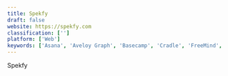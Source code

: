 ```yaml
---
title: Spekfy
draft: false 
website: https://spekfy.com
classification: ['']
platform: ['Web']
keywords: ['Asana', 'Aveloy Graph', 'Basecamp', 'Cradle', 'FreeMind', 'Innoslate', 'Jira', 'Microsoft Project', 'Modern Requirements Suite4TFS', 'Open Source Requirements Management', 'Polarion', 'Redmine', 'Requirements Quality Suite', 'Teamgantt', 'Teamwork Projects', 'Traceable Requirement Management', 'Trello', 'Wanderfile', 'Zenkit']
---
```

Spekfy